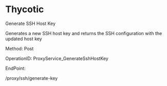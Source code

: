#     Thycotic


Generate SSH Host Key

Generates a new SSH host key and returns the SSH configuration with the updated host key

Method: Post

OperationID: ProxyService_GenerateSshHostKey

EndPoint:

/proxy/ssh/generate-key
